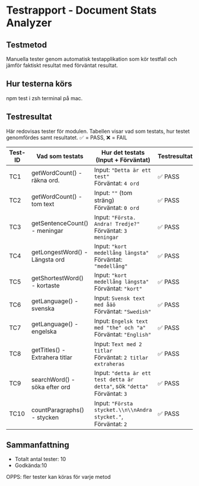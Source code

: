 # Testrapport - Document Stats Analyzer

## Testmetod
Manuella tester genom automatisk testapplikation som kör testfall och jämför faktiskt resultat med förväntat resultat.

## Hur testerna körs
npm test i zsh terminal på mac.

## Testresultat

Här redovisas tester för modulen. Tabellen visar vad som testats, hur testet genomfördes samt resultatet. ✅ = PASS, ❌ = FAIL

| Test-ID | Vad som testats                | Hur det testats (Input + Förväntat)                                                                 | Testresultat |
|---------|--------------------------------|-----------------------------------------------------------------------------------------------------|--------------|
| TC1     | getWordCount() - räkna ord.    | Input: `"Detta är ett test"` <br> Förväntat: `4 ord`                                               | ✅ PASS      |
| TC2     | getWordCount() - tom text      | Input: `""` (tom sträng) <br> Förväntat: `0 ord`                                                   | ✅ PASS      |
| TC3     | getSentenceCount() - meningar  | Input: `"Första. Andra! Tredje?"` <br> Förväntat: `3 meningar`                                     | ✅ PASS      |
| TC4     | getLongestWord() - Längsta ord | Input: `"kort medellång längsta"` <br> Förväntat: `"medellång"`                                    | ✅ PASS      |
| TC5     | getShortestWord() - kortaste   | Input: `"kort medellång längsta"` <br> Förväntat: `"kort"`                                         | ✅ PASS      |
| TC6     | getLanguage() - svenska        | Input: `Svensk text med åäö` <br> Förväntat: `"Swedish"`                                           | ✅ PASS      |
| TC7     | getLanguage() - engelska       | Input: `Engelsk text med "the" och "a"` <br> Förväntat: `"English"`                                | ✅ PASS      |
| TC8     | getTitles() - Extrahera titlar | Input: `Text med 2 titlar` <br> Förväntat: `2 titlar extraheras`                                   | ✅ PASS      |
| TC9     | searchWord() - söka efter ord  | Input: `"detta är ett test detta är detta"`, sök `"detta"` <br> Förväntat: `3`                     | ✅ PASS      |
| TC10    | countParagraphs() - stycken    | Input: `"Första stycket.\\n\\nAndra stycket."`,<br> Förväntat: `2`                                 | ✅ PASS      |



## Sammanfattning
- Totalt antal tester: 10
- Godkända:10

OPPS: fler tester kan köras för varje metod